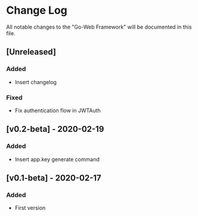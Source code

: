 # Change Log

All notable changes to the "Go-Web Framework" will be documented in this file.

## [Unreleased]
### Added
- Insert changelog

### Fixed
- Fix authentication flow in JWTAuth

## [v0.2-beta] - 2020-02-19
### Added
- Insert app.key generate command

## [v0.1-beta] - 2020-02-17
### Added
- First version
